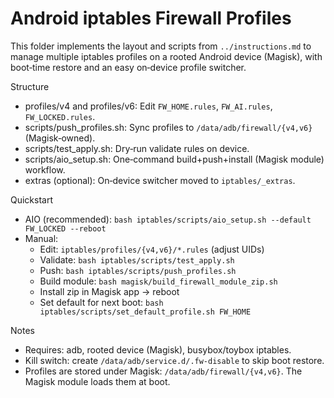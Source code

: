 # Android iptables Firewall Profiles

This folder implements the layout and scripts from `../instructions.md` to manage multiple iptables profiles on a rooted Android device (Magisk), with boot‑time restore and an easy on‑device profile switcher.

Structure

- profiles/v4 and profiles/v6: Edit `FW_HOME.rules`, `FW_AI.rules`, `FW_LOCKED.rules`.
- scripts/push_profiles.sh: Sync profiles to `/data/adb/firewall/{v4,v6}` (Magisk‑owned).
- scripts/test_apply.sh: Dry‑run validate rules on device.
- scripts/aio_setup.sh: One‑command build+push+install (Magisk module) workflow.
- extras (optional): On‑device switcher moved to `iptables/_extras`.

Quickstart

- AIO (recommended): `bash iptables/scripts/aio_setup.sh --default FW_LOCKED --reboot`
- Manual:
  - Edit: `iptables/profiles/{v4,v6}/*.rules` (adjust UIDs)
  - Validate: `bash iptables/scripts/test_apply.sh`
  - Push: `bash iptables/scripts/push_profiles.sh`
  - Build module: `bash magisk/build_firewall_module_zip.sh`
  - Install zip in Magisk app → reboot
  - Set default for next boot: `bash iptables/scripts/set_default_profile.sh FW_HOME`

Notes

- Requires: adb, rooted device (Magisk), busybox/toybox iptables.
- Kill switch: create `/data/adb/service.d/.fw-disable` to skip boot restore.
- Profiles are stored under Magisk: `/data/adb/firewall/{v4,v6}`. The Magisk module loads them at boot.
